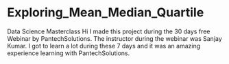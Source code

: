 # Exploring_Mean_Median_Quartile
Data Science Masterclass Hi I made this project during the 30 days free Webinar by PantechSolutions. The instructor during the webinar was Sanjay Kumar. I got to learn a lot during these 7 days and it was an amazing experience learning with PantechSolutions.
